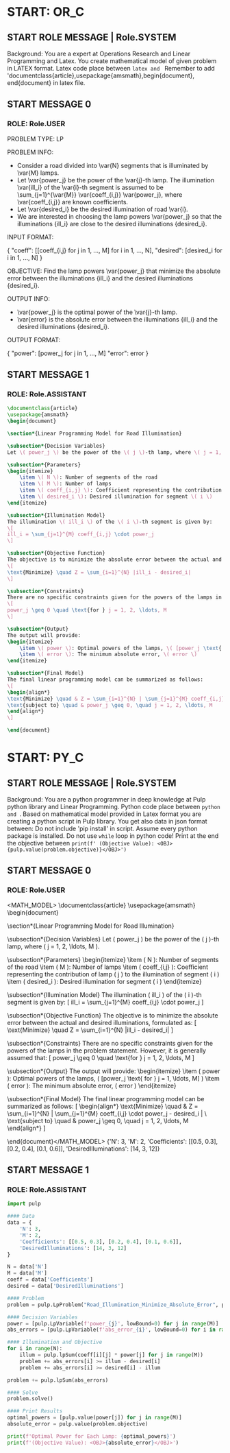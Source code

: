 # START: OR_C 
## START ROLE MESSAGE | Role.SYSTEM 
Background: You are a expert at Operations Research and Linear Programming and Latex. You create mathematical model of given problem in LATEX format. Latex code place between ```latex and ``` Remember to add 'documentclass{article},usepackage{amsmath},begin{document}, end{document} in latex file. 
## START MESSAGE 0 
### ROLE: Role.USER
<DESCRIPTION>
PROBLEM TYPE: LP

PROBLEM INFO: 

- Consider a road divided into \var{N} segments that is illuminated by \var{M} lamps.
- Let \var{power_j} be the power of the \var{j}-th lamp. The illumination \var{ill_i} of the \var{i}-th segment is assumed to be \sum_{j=1}^{\var{M}} \var{coeff_{i,j}} \var{power_j}, where \var{coeff_{i,j}} are known coefficients.
- Let \var{desired_i} be the desired illumination of road \var{i}. 
- We are interested in choosing the lamp powers \var{power_j} so that the illuminations {ill_i} are close to the desired illuminations {desired_i}. 

INPUT FORMAT: 

{
    "coeff": [[coeff_{i,j} for j in 1, ..., M] for i in 1, ..., N],
    "desired": [desired_i for i in 1, ..., N]
}

OBJECTIVE: Find the lamp powers \var{power_j} that minimize the absolute error between the illuminations {ill_i} and the desired illuminations {desired_i}.

OUTPUT INFO:

- \var{power_j} is the optimal power of the \var{j}-th lamp.
- \var{error} is the absolute error between the illuminations {ill_i} and the desired illuminations {desired_i}.

OUTPUT FORMAT:

{
    "power": [power_j for j in 1, ..., M]
    "error": error
}
</DESCRIPTION>


## START MESSAGE 1 
### ROLE: Role.ASSISTANT
```latex
\documentclass{article}
\usepackage{amsmath}
\begin{document}

\section*{Linear Programming Model for Road Illumination}

\subsection*{Decision Variables}
Let \( power_j \) be the power of the \( j \)-th lamp, where \( j = 1, 2, \ldots, M \).

\subsection*{Parameters}
\begin{itemize}
    \item \( N \): Number of segments of the road
    \item \( M \): Number of lamps
    \item \( coeff_{i,j} \): Coefficient representing the contribution of lamp \( j \) to the illumination of segment \( i \)
    \item \( desired_i \): Desired illumination for segment \( i \)
\end{itemize}

\subsection*{Illumination Model}
The illumination \( ill_i \) of the \( i \)-th segment is given by:
\[
ill_i = \sum_{j=1}^{M} coeff_{i,j} \cdot power_j
\]

\subsection*{Objective Function}
The objective is to minimize the absolute error between the actual and desired illuminations, formulated as:
\[
\text{Minimize} \quad Z = \sum_{i=1}^{N} |ill_i - desired_i|
\]

\subsection*{Constraints}
There are no specific constraints given for the powers of the lamps in the problem statement. However, it is generally assumed that:
\[
power_j \geq 0 \quad \text{for } j = 1, 2, \ldots, M
\]

\subsection*{Output}
The output will provide:
\begin{itemize}
    \item \( power \): Optimal powers of the lamps, \( [power_j \text{ for } j = 1, \ldots, M] \)
    \item \( error \): The minimum absolute error, \( error \)
\end{itemize}

\subsection*{Final Model}
The final linear programming model can be summarized as follows:
\[
\begin{align*}
\text{Minimize} \quad & Z = \sum_{i=1}^{N} | \sum_{j=1}^{M} coeff_{i,j} \cdot power_j - desired_i | \\
\text{subject to} \quad & power_j \geq 0, \quad j = 1, 2, \ldots, M
\end{align*}
\]

\end{document}
```

# START: PY_C 
## START ROLE MESSAGE | Role.SYSTEM 
Background: You are a python programmer in deep knowledge at Pulp python library and Linear Programming. Python code place between ```python and ```. Based on mathematical model provided in Latex format you are creating a python script in Pulp library. You get also data in json format between: <DATA></DATA> Do not include 'pip install' in script. Assume every python package is installed. Do not use `while` loop in python code! Print at the end the objective between <OBJ></OBJ> `print(f' (Objective Value): <OBJ>{pulp.value(problem.objective)}</OBJ>')` 
## START MESSAGE 0 
### ROLE: Role.USER
<MATH_MODEL>
\documentclass{article}
\usepackage{amsmath}
\begin{document}

\section*{Linear Programming Model for Road Illumination}

\subsection*{Decision Variables}
Let \( power_j \) be the power of the \( j \)-th lamp, where \( j = 1, 2, \ldots, M \).

\subsection*{Parameters}
\begin{itemize}
    \item \( N \): Number of segments of the road
    \item \( M \): Number of lamps
    \item \( coeff_{i,j} \): Coefficient representing the contribution of lamp \( j \) to the illumination of segment \( i \)
    \item \( desired_i \): Desired illumination for segment \( i \)
\end{itemize}

\subsection*{Illumination Model}
The illumination \( ill_i \) of the \( i \)-th segment is given by:
\[
ill_i = \sum_{j=1}^{M} coeff_{i,j} \cdot power_j
\]

\subsection*{Objective Function}
The objective is to minimize the absolute error between the actual and desired illuminations, formulated as:
\[
\text{Minimize} \quad Z = \sum_{i=1}^{N} |ill_i - desired_i|
\]

\subsection*{Constraints}
There are no specific constraints given for the powers of the lamps in the problem statement. However, it is generally assumed that:
\[
power_j \geq 0 \quad \text{for } j = 1, 2, \ldots, M
\]

\subsection*{Output}
The output will provide:
\begin{itemize}
    \item \( power \): Optimal powers of the lamps, \( [power_j \text{ for } j = 1, \ldots, M] \)
    \item \( error \): The minimum absolute error, \( error \)
\end{itemize}

\subsection*{Final Model}
The final linear programming model can be summarized as follows:
\[
\begin{align*}
\text{Minimize} \quad & Z = \sum_{i=1}^{N} | \sum_{j=1}^{M} coeff_{i,j} \cdot power_j - desired_i | \\
\text{subject to} \quad & power_j \geq 0, \quad j = 1, 2, \ldots, M
\end{align*}
\]

\end{document}</MATH_MODEL>
<DATA>
{'N': 3, 'M': 2, 'Coefficients': [[0.5, 0.3], [0.2, 0.4], [0.1, 0.6]], 'DesiredIlluminations': [14, 3, 12]}</DATA>


## START MESSAGE 1 
### ROLE: Role.ASSISTANT
```python
import pulp

#### Data
data = {
    'N': 3,
    'M': 2,
    'Coefficients': [[0.5, 0.3], [0.2, 0.4], [0.1, 0.6]],
    'DesiredIlluminations': [14, 3, 12]
}

N = data['N']
M = data['M']
coeff = data['Coefficients']
desired = data['DesiredIlluminations']

#### Problem
problem = pulp.LpProblem("Road_Illumination_Minimize_Absolute_Error", pulp.LpMinimize)

#### Decision Variables
power = [pulp.LpVariable(f'power_{j}', lowBound=0) for j in range(M)]
abs_errors = [pulp.LpVariable(f'abs_error_{i}', lowBound=0) for i in range(N)]

#### Illumination and Objective
for i in range(N):
    illum = pulp.lpSum(coeff[i][j] * power[j] for j in range(M))
    problem += abs_errors[i] >= illum - desired[i]
    problem += abs_errors[i] >= desired[i] - illum

problem += pulp.lpSum(abs_errors)

#### Solve
problem.solve()

#### Print Results
optimal_powers = [pulp.value(power[j]) for j in range(M)]
absolute_error = pulp.value(problem.objective)

print(f'Optimal Power for Each Lamp: {optimal_powers}')
print(f'(Objective Value): <OBJ>{absolute_error}</OBJ>')
```

